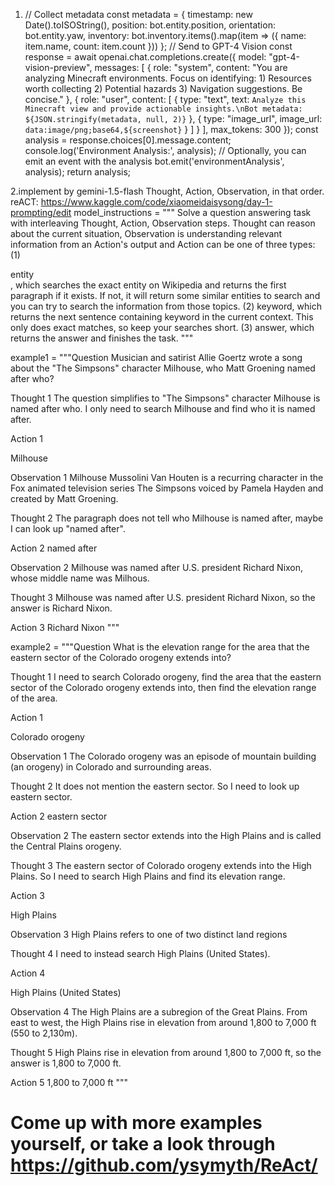 1. // Collect metadata
            const metadata = {
                timestamp: new Date().toISOString(),
                position: bot.entity.position,
                orientation: bot.entity.yaw,
                inventory: bot.inventory.items().map(item => ({
                    name: item.name,
                    count: item.count
                }))
            };
            // Send to GPT-4 Vision
            const response = await openai.chat.completions.create({
                model: "gpt-4-vision-preview",
                messages: [
                    {
                        role: "system",
                        content: "You are analyzing Minecraft environments. Focus on identifying: 1) Resources worth collecting 2) Potential hazards 3) Navigation suggestions. Be concise."
                    },
                    {
                        role: "user",
                        content: [
                            {
                                type: "text",
                                text: `Analyze this Minecraft view and provide actionable insights.\nBot metadata: ${JSON.stringify(metadata, null, 2)}`
                            },
                            {
                                type: "image_url",
                                image_url: `data:image/png;base64,${screenshot}`
                            }
                        ]
                    }
                ],
                max_tokens: 300
            });
            const analysis = response.choices[0].message.content;
            console.log('Environment Analysis:', analysis);
            // Optionally, you can emit an event with the analysis
            bot.emit('environmentAnalysis', analysis);
            return analysis;
            
2.implement by gemini-1.5-flash
Thought, Action, Observation, in that order.
reACT: https://www.kaggle.com/code/xiaomeidaisysong/day-1-prompting/edit
model_instructions = """
Solve a question answering task with interleaving Thought, Action, Observation steps. Thought can reason about the current situation,
Observation is understanding relevant information from an Action's output and Action can be one of three types:
 (1) <search>entity</search>, which searches the exact entity on Wikipedia and returns the first paragraph if it exists. If not, it
     will return some similar entities to search and you can try to search the information from those topics.
 (2) <lookup>keyword</lookup>, which returns the next sentence containing keyword in the current context. This only does exact matches,
     so keep your searches short.
 (3) <finish>answer</finish>, which returns the answer and finishes the task.
"""

example1 = """Question
Musician and satirist Allie Goertz wrote a song about the "The Simpsons" character Milhouse, who Matt Groening named after who?

Thought 1
The question simplifies to "The Simpsons" character Milhouse is named after who. I only need to search Milhouse and find who it is named after.

Action 1
<search>Milhouse</search>

Observation 1
Milhouse Mussolini Van Houten is a recurring character in the Fox animated television series The Simpsons voiced by Pamela Hayden and created by Matt Groening.

Thought 2
The paragraph does not tell who Milhouse is named after, maybe I can look up "named after".

Action 2
<lookup>named after</lookup>

Observation 2
Milhouse was named after U.S. president Richard Nixon, whose middle name was Milhous.

Thought 3
Milhouse was named after U.S. president Richard Nixon, so the answer is Richard Nixon.

Action 3
<finish>Richard Nixon</finish>
"""

example2 = """Question
What is the elevation range for the area that the eastern sector of the Colorado orogeny extends into?

Thought 1
I need to search Colorado orogeny, find the area that the eastern sector of the Colorado orogeny extends into, then find the elevation range of the area.

Action 1
<search>Colorado orogeny</search>

Observation 1
The Colorado orogeny was an episode of mountain building (an orogeny) in Colorado and surrounding areas.

Thought 2
It does not mention the eastern sector. So I need to look up eastern sector.

Action 2
<lookup>eastern sector</lookup>

Observation 2
The eastern sector extends into the High Plains and is called the Central Plains orogeny.

Thought 3
The eastern sector of Colorado orogeny extends into the High Plains. So I need to search High Plains and find its elevation range.

Action 3
<search>High Plains</search>

Observation 3
High Plains refers to one of two distinct land regions

Thought 4
I need to instead search High Plains (United States).

Action 4
<search>High Plains (United States)</search>

Observation 4
The High Plains are a subregion of the Great Plains. From east to west, the High Plains rise in elevation from around 1,800 to 7,000 ft (550 to 2,130m).

Thought 5
High Plains rise in elevation from around 1,800 to 7,000 ft, so the answer is 1,800 to 7,000 ft.

Action 5
<finish>1,800 to 7,000 ft</finish>
"""

# Come up with more examples yourself, or take a look through https://github.com/ysymyth/ReAct/